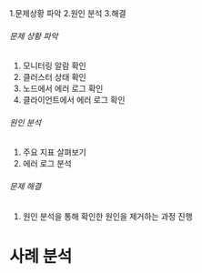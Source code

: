 1.문제상황 파악
2.원인 분석
3.해결


###### 문제 상황 파악
1. 모니터링 알람 확인
2. 클러스터 상태 확인
3. 노드에서 에러 로그 확인
4. 클라이언트에서 에러 로그 확인

###### 원인 분석
1. 주요 지표 살펴보기
2. 에러 로그 분석

###### 문제 해결
1. 원인 분석을 통해 확인한 원인을 제거하는 과정 진행


# 사례 분석

